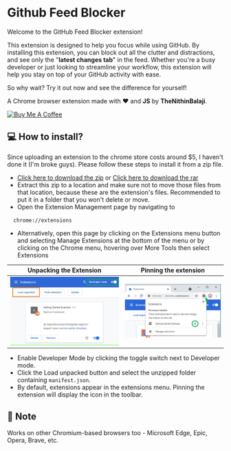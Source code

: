 # Github Feed Blocker

Welcome to the GitHub Feed Blocker extension!

This extension is designed to help you focus while using GitHub. By installing this extension, you can block out all the clutter and distractions, and see only the "**latest changes tab**" in the feed. Whether you're a busy developer or just looking to streamline your workflow, this extension will help you stay on top of your GitHub activity with ease.

So why wait? Try it out now and see the difference for yourself!

A Chrome browser extension made with ❤️ and **JS** by **TheNithinBalaji**.

<a href="https://www.buymeacoffee.com/thenithinbalaji" target="_blank"><img src="https://cdn.buymeacoffee.com/buttons/v2/default-yellow.png" alt="Buy Me A Coffee" style="height: 60px !important;width: 217px !important;" ></a>

## 💻 How to install?

Since uploading an extension to the chrome store costs around $5, I haven't done it (I'm broke guys). Please follow these steps to install it from a zip file.

+ <a href = "https://github.com/thenithinbalaji/GitHub-Feed-Blocker/releases/download/1.0.0/padida.zip" >Click here to download the zip</a> or  <a href = "https://github.com/thenithinbalaji/GitHub-Feed-Blocker/releases/download/1.0.0/padida.rar" >Click here to download the rar</a>
+ Extract this zip to a location and make sure not to move those files from that location, because these are the extension's files. Recommended to put it in a folder that you won't delete or move.
+ Open the Extension Management page by navigating to
  
```text
  chrome://extensions
```

+ Alternatively, open this page by clicking on the Extensions menu button and selecting Manage Extensions at the bottom of the menu or by clicking on the Chrome menu, hovering over More Tools then select Extensions

| Unpacking the Extension | Pinning the extension |
|:------------------------:|:----------------------------------------------:|
| <img src="readme assets\load unpacked.png"> | <img src="readme assets\pinning extension.png"> |

+ Enable Developer Mode by clicking the toggle switch next to Developer mode.
+ Click the Load unpacked button and select the unzipped folder containing `manifest.json`.
+ By default, extensions appear in the extensions menu. Pinning the extension will display the icon in the toolbar.

## 📒 Note

Works on other Chromium-based browsers too - Microsoft Edge, Epic, Opera, Brave, etc.
